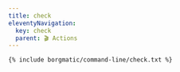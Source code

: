 ```yaml
---
title: check
eleventyNavigation:
  key: check
  parent: 🎬 Actions
---
```


```
{% include borgmatic/command-line/check.txt %}
```
